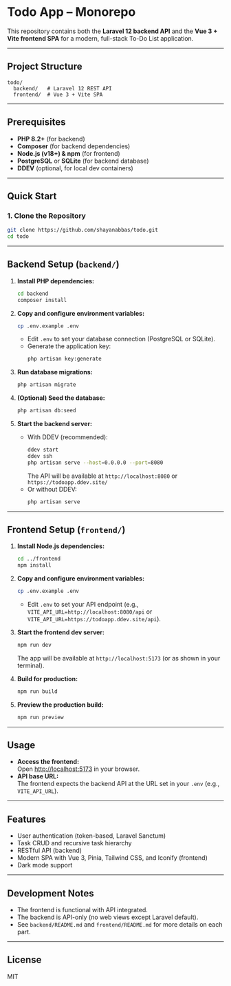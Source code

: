# Todo App – Monorepo

This repository contains both the **Laravel 12 backend API** and the **Vue 3 + Vite frontend SPA** for a modern, full-stack To-Do List application.

---

## Project Structure

```
todo/
  backend/   # Laravel 12 REST API
  frontend/  # Vue 3 + Vite SPA
```

---

## Prerequisites

- **PHP 8.2+** (for backend)
- **Composer** (for backend dependencies)
- **Node.js (v18+) & npm** (for frontend)
- **PostgreSQL** or **SQLite** (for backend database)
- **DDEV** (optional, for local dev containers)

---

## Quick Start

### 1. Clone the Repository

```bash
git clone https://github.com/shayanabbas/todo.git
cd todo
```

---

## Backend Setup (`backend/`)

1. **Install PHP dependencies:**
   ```bash
   cd backend
   composer install
   ```

2. **Copy and configure environment variables:**
   ```bash
   cp .env.example .env
   ```
   - Edit `.env` to set your database connection (PostgreSQL or SQLite).
   - Generate the application key:
     ```bash
     php artisan key:generate
     ```

3. **Run database migrations:**
   ```bash
   php artisan migrate
   ```

4. **(Optional) Seed the database:**
   ```bash
   php artisan db:seed
   ```

5. **Start the backend server:**
   - With DDEV (recommended):
     ```bash
     ddev start
     ddev ssh
     php artisan serve --host=0.0.0.0 --port=8080
     ```
     The API will be available at `http://localhost:8080` or `https://todoapp.ddev.site/`
   - Or without DDEV:
     ```bash
     php artisan serve
     ```

---

## Frontend Setup (`frontend/`)

1. **Install Node.js dependencies:**
   ```bash
   cd ../frontend
   npm install
   ```

2. **Copy and configure environment variables:**
   ```bash
   cp .env.example .env
   ```
   - Edit `.env` to set your API endpoint (e.g., `VITE_API_URL=http://localhost:8080/api` or `VITE_API_URL=https://todoapp.ddev.site/api`).

3. **Start the frontend dev server:**
   ```bash
   npm run dev
   ```
   The app will be available at `http://localhost:5173` (or as shown in your terminal).

4. **Build for production:**
   ```bash
   npm run build
   ```

5. **Preview the production build:**
   ```bash
   npm run preview
   ```

---

## Usage

- **Access the frontend:**  
  Open [http://localhost:5173](http://localhost:5173) in your browser.
- **API base URL:**  
  The frontend expects the backend API at the URL set in your `.env` (e.g., `VITE_API_URL`).

---

## Features

- User authentication (token-based, Laravel Sanctum)
- Task CRUD and recursive task hierarchy
- RESTful API (backend)
- Modern SPA with Vue 3, Pinia, Tailwind CSS, and Iconify (frontend)
- Dark mode support

---

## Development Notes

- The frontend is functional with API integrated.
- The backend is API-only (no web views except Laravel default).
- See `backend/README.md` and `frontend/README.md` for more details on each part.

---

## License

MIT
